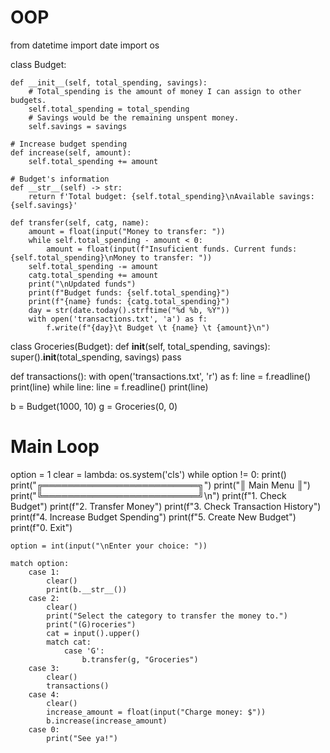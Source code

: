 # OOP
from datetime import date
import os

class Budget:
    
    def __init__(self, total_spending, savings):
        # Total_spending is the amount of money I can assign to other budgets.
        self.total_spending = total_spending
        # Savings would be the remaining unspent money.
        self.savings = savings

    # Increase budget spending
    def increase(self, amount):
        self.total_spending += amount

    # Budget's information
    def __str__(self) -> str:
        return f'Total budget: {self.total_spending}\nAvailable savings: {self.savings}'

    def transfer(self, catg, name):
        amount = float(input("Money to transfer: "))
        while self.total_spending - amount < 0:
            amount = float(input(f"Insuficient funds. Current funds: {self.total_spending}\nMoney to transfer: "))
        self.total_spending -= amount
        catg.total_spending += amount
        print("\nUpdated funds")
        print(f"Budget funds: {self.total_spending}")
        print(f"{name} funds: {catg.total_spending}")
        day = str(date.today().strftime("%d %b, %Y"))
        with open('transactions.txt', 'a') as f:
            f.write(f"{day}\t Budget \t {name} \t {amount}\n")
            






class Groceries(Budget):
    def __init__(self, total_spending, savings):
        super().__init__(total_spending, savings)
        pass

def transactions():
    with open('transactions.txt', 'r') as f:
        line = f.readline()
        print(line)
        while line:
            line = f.readline()
            print(line)


b = Budget(1000, 10)
g = Groceries(0, 0)

# Main Loop

option = 1
clear = lambda: os.system('cls')
while option != 0:
    print()
    print("╔═════════════════════════╗")
    print("║        Main Menu        ║")
    print("╚═════════════════════════╝\n")
    print(f"1. Check Budget")
    print(f"2. Transfer Money")
    print(f"3. Check Transaction History")
    print(f"4. Increase Budget Spending")
    print(f"5. Create New Budget")
    print(f"0. Exit")
    
    option = int(input("\nEnter your choice: "))

    match option:
        case 1:
            clear()
            print(b.__str__())
        case 2:
            clear()
            print("Select the category to transfer the money to.")
            print("(G)roceries")
            cat = input().upper()
            match cat:
                case 'G':
                    b.transfer(g, "Groceries")
        case 3:
            clear()
            transactions()
        case 4:
            clear()
            increase_amount = float(input("Charge money: $"))
            b.increase(increase_amount)
        case 0:
            print("See ya!")
    
